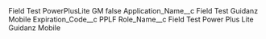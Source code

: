<?xml version="1.0" encoding="UTF-8"?>
<CustomMetadata xmlns="http://soap.sforce.com/2006/04/metadata" xmlns:xsi="http://www.w3.org/2001/XMLSchema-instance" xmlns:xsd="http://www.w3.org/2001/XMLSchema">
    <label>Field Test PowerPlusLite GM</label>
    <protected>false</protected>
    <values>
        <field>Application_Name__c</field>
        <value xsi:type="xsd:string">Field Test Guidanz Mobile</value>
    </values>
    <values>
        <field>Expiration_Code__c</field>
        <value xsi:type="xsd:string">PPLF</value>
    </values>
    <values>
        <field>Role_Name__c</field>
        <value xsi:type="xsd:string">Field Test Power Plus Lite Guidanz Mobile</value>
    </values>
</CustomMetadata>
